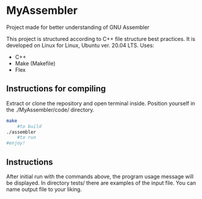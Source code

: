 # MyAssembler
 Project made for better understanding of GNU Assembler

This project is structured according to C++ file structure best practices. It is developed on Linux for Linux, Ubuntu ver. 20.04 LTS.
Uses:
  - C++
  - Make (Makefile)
  - Flex


## Instructions for compiling
Extract or clone the repository and open terminal inside. Position yourself in the ./MyAssembler/code/ directory.

```sh
make
    #to build
./assembler
    #to run
#enjoy!
```

## Instructions
After initial run with the commands above, the program usage message will be displayed. In directory tests/ there are examples of the input file. You can name output file to your liking.
